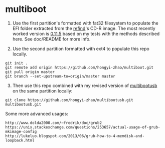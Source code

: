 # multiboot


1. Use the first partition's formatted with fat32 filesystem to populate the EFI folder extracted from the 
[refind](https://sourceforge.net/projects/refind/files/)'s CD-R image. The most recently worked version is [0.11.5](https://sourceforge.net/projects/refind/files/0.11.5/refind-cd-0.11.5.zip/download) based on my tests with the methods described here.
See doc/README for more info.

2. Use the second partition formatted with ext4 to populate this repo locally. 


```
git init .
git remote add origin https://github.com/hongyi-zhao/multiboot.git 
git pull origin master
git branch --set-upstream-to=origin/master master

```

3. Then use this repo combined with my revised version of [multibootusb](https://github.com/hongyi-zhao/multibootusb.git) on the same partition locally:

```
git clone https://github.com/hongyi-zhao/multibootusb.git multibootusb.git
```

Some more advanced usages:

```
http://www.dolda2000.com/~fredrik/doc/grub2
https://unix.stackexchange.com/questions/253657/actual-usage-of-grub-mkimage-config
http://lukeluo.blogspot.com/2013/06/grub-how-to-4-memdisk-and-loopback.html
```
